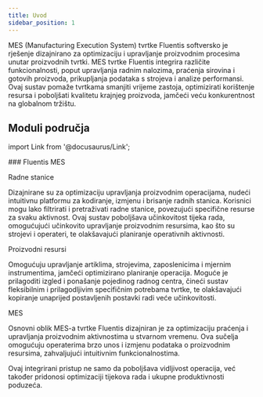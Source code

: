```yaml
---
title: Uvod
sidebar_position: 1
---
```


MES (Manufacturing Execution System) tvrtke Fluentis softversko je rješenje dizajnirano za optimizaciju i upravljanje proizvodnim procesima unutar proizvodnih tvrtki. MES tvrtke Fluentis integrira različite funkcionalnosti, poput upravljanja radnim nalozima, praćenja sirovina i gotovih proizvoda, prikupljanja podataka s strojeva i analize performansi. Ovaj sustav pomaže tvrtkama smanjiti vrijeme zastoja, optimizirati korištenje resursa i poboljšati kvalitetu krajnjeg proizvoda, jamčeći veću konkurentnost na globalnom tržištu.  

## Moduli područja

import Link from '@docusaurus/Link';

<div className="cardContainer">
    <div className="card">
###     <Link to="/docs/planning/ms-master-scheduling/mrp">Fluentis MES</Link>
        <p><Link to="/docs/production/mes/workstation" className="bold-link">Radne stanice</Link></p>
        <p>Dizajnirane su za optimizaciju upravljanja proizvodnim operacijama, nudeći intuitivnu platformu za kodiranje, izmjenu i brisanje radnih stanica. Korisnici mogu lako filtrirati i pretraživati radne stanice, povezujući specifične resurse za svaku aktivnost. Ovaj sustav poboljšava učinkovitost tijeka rada, omogućujući učinkovito upravljanje proizvodnim resursima, kao što su strojevi i operateri, te olakšavajući planiranje operativnih aktivnosti.</p>
        <p><Link to="/docs/production/mes/production-resources" className="bold-link">Proizvodni resursi</Link></p>
        <p>Omogućuju upravljanje artiklima, strojevima, zaposlenicima i mjernim instrumentima, jamčeći optimizirano planiranje operacija. Moguće je prilagoditi izgled i ponašanje pojedinog radnog centra, čineći sustav fleksibilnim i prilagodljivim specifičnim potrebama tvrtke, te olakšavajući kopiranje unaprijed postavljenih postavki radi veće učinkovitosti.</p>
        <p><Link to="/docs/production/mes/mes-main-form" className="bold-link">MES</Link></p>
        <p>Osnovni oblik MES-a tvrtke Fluentis dizajniran je za optimizaciju praćenja i upravljanja proizvodnim aktivnostima u stvarnom vremenu. Ova sučelja omogućuju operaterima brzo unos i izmjenu podataka o proizvodnim resursima, zahvaljujući intuitivnim funkcionalnostima.</p>
        <p>Ovaj integrirani pristup ne samo da poboljšava vidljivost operacija, već također pridonosi optimizaciji tijekova rada i ukupne produktivnosti poduzeća.</p>
    </div>
</div>
